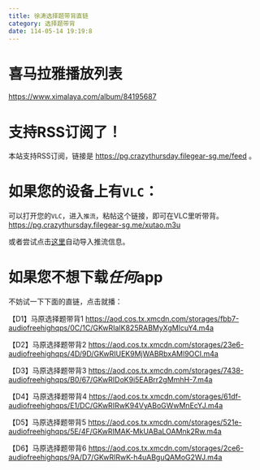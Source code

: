 ```yaml
---
title: 徐涛选择题带背直链
category: 选择题带背
date: 114-05-14 19:19:8
---
```



# 喜马拉雅播放列表
https://www.ximalaya.com/album/84195687

# 支持RSS订阅了！
本站支持RSS订阅，链接是 https://pg.crazythursday.filegear-sg.me/feed 。


# 如果您的设备上有`VLC`：
可以打开您的`VLC`，进入`推流`，粘帖这个链接，即可在VLC里听带背。
https://pg.crazythursday.filegear-sg.me/xutao.m3u

或者尝试点击[这里](vlc://https://pg.crazythursday.filegear-sg.me/xutao.m3u)自动导入推流信息。


# 如果您不想下载***任何***app

不妨试一下下面的直链，点击就播：


【D1】马原选择题带背1
https://aod.cos.tx.xmcdn.com/storages/fbb7-audiofreehighqps/0C/1C/GKwRIaIK825RABMyXgMlcuY4.m4a


【D2】马原选择题带背2
https://aod.cos.tx.xmcdn.com/storages/23e6-audiofreehighqps/4D/9D/GKwRIUEK9MjWABRbxAMl9OCI.m4a


【D3】马原选择题带背3
https://aod.cos.tx.xmcdn.com/storages/7438-audiofreehighqps/B0/67/GKwRIDoK9i5EABrr2gMmhH-7.m4a


【D4】马原选择题带背4
https://aod.cos.tx.xmcdn.com/storages/61df-audiofreehighqps/E1/DC/GKwRIRwK94VyABoGWwMnEcYJ.m4a


【D5】马原选择题带背5
https://aod.cos.tx.xmcdn.com/storages/521e-audiofreehighqps/5E/4F/GKwRIMAK-MkUABaLOAMnk2Rw.m4a


【D6】马原选择题带背6
https://aod.cos.tx.xmcdn.com/storages/2ce6-audiofreehighqps/9A/D7/GKwRIRwK-h4uABguQAMoG2WJ.m4a
